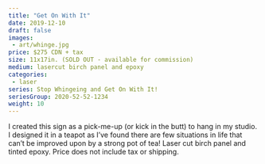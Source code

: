 ```yaml
---
title: "Get On With It"
date: 2019-12-10
draft: false
images:
 - art/whinge.jpg
price: $275 CDN + tax
size: 11x17in. (SOLD OUT - available for commission)
medium: lasercut birch panel and epoxy
categories:
 - laser
series: Stop Whingeing and Get On With It!
seriesGroup: 2020-52-52-1234
weight: 10
---
```


I created this sign as a pick-me-up (or kick in the butt) to hang in my studio. I designed it in a teapot as I’ve found there are few situations in life that can’t be improved upon by a strong pot of tea! Laser cut birch panel and tinted epoxy. Price does not include tax or shipping.
